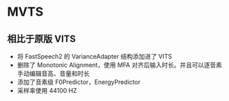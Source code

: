 # MVTS

## 相比于原版 VITS

+ 将 FastSpeech2 的 VarianceAdapter 结构添加进了 VITS
+ 删除了 Monotonic Alignment，使用 MFA 对齐后输入时长。并且可以逐音素手动编辑音高、音量和时长
+ 添加了音素级 F0Predictor，EnergyPredictor
+ 采样率使用 44100 HZ
